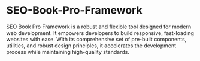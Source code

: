 # SEO-Book-Pro-Framework
SEO Book Pro Framework is a robust and flexible tool designed for modern web development. It empowers developers to build responsive, fast-loading websites with ease. With its comprehensive set of pre-built components, utilities, and robust design principles, it accelerates the development process while maintaining high-quality standards.

